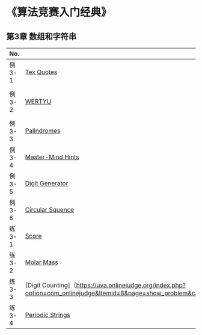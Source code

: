 # 《算法竞赛入门经典》
## 第3章 数组和字符串
No.|Titile|Comment
---|------|-------
例3-1|[Tex Quotes](http://bailian.openjudge.cn/practice/1488/)|POJ 1488, UVa 272
例3-2|[WERTYU](http://bailian.openjudge.cn/practice/2538/)|POJ 2538, UVa 10082
例3-3|[Palindromes](http://bailian.openjudge.cn/practice/1590/)|POJ 1590, UVa 401
例3-4|[Master-Mind Hints](https://uva.onlinejudge.org/index.php?option=com_onlinejudge&Itemid=8&category=829&page=show_problem&problem=276)|UVa 340
例3-5|[Digit Generator](https://uva.onlinejudge.org/index.php?option=com_onlinejudge&Itemid=8&category=829&page=show_problem&problem=4458)|UVa 1583
例3-6|[Circular Squence](https://uva.onlinejudge.org/index.php?option=com_onlinejudge&Itemid=8&page=show_problem&category=829&problem=4459&mosmsg=Submission+received+with+ID+20295420)|UVa 1584
练3-1|[Score](https://uva.onlinejudge.org/index.php?option=com_onlinejudge&Itemid=8&category=830&page=show_problem&problem=4460)|UVa 1585
练3-2|[Molar Mass](https://uva.onlinejudge.org/index.php?option=com_onlinejudge&Itemid=8&page=show_problem&category=830&problem=4461&mosmsg=Submission+received+with+ID+20292660)|UVa 1586
练3-3|[Digit Counting]（https://uva.onlinejudge.org/index.php?option=com_onlinejudge&Itemid=8&page=show_problem&category=830&problem=3666&mosmsg=Submission+received+with+ID+20295667)|UVa 1225
练3-4|[Periodic Strings](https://uva.onlinejudge.org/index.php?option=com_onlinejudge&Itemid=8&category=830&page=show_problem&problem=396)|UVa 455
